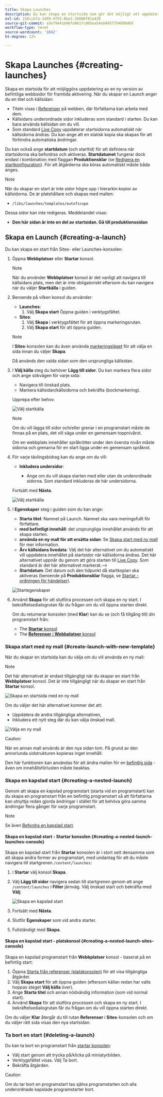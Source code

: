 ```yaml
---
title: Skapa Launches
description: Du kan skapa en startsida som gör det möjligt att uppdatera en ny version av befintliga webbsidor för framtida aktivering.
exl-id: 216ccb7a-1409-4f55-8be2-2b088f91a430
source-git-commit: a3e79441d46fa961fcd05ea54e84957754890d69
workflow-type: tm+mt
source-wordcount: '1042'
ht-degree: 12%

---
```


# Skapa Launches {#creating-launches}

Skapa en startsida för att möjliggöra uppdatering av en ny version av befintliga webbsidor för framtida aktivering. När du skapar en Launch anger du en titel och källsidan:

* Titeln visas i [Referenser](/help/sites-cloud/authoring/fundamentals/environment-tools.md#references) på webben, där författarna kan arbeta med dem.
* Källsidans underordnade sidor inkluderas som standard i starten. Du kan bara använda källsidan om du vill.
* Som standard [Live Copy](/help/sites-cloud/administering/msm/overview.md) uppdaterar startsidorna automatiskt när källsidorna ändras. Du kan ange att en statisk kopia ska skapas för att förhindra automatiska ändringar.

Du kan också ange **startdatum** (och starttid) för att definiera när startsidorna ska befordras och aktiveras. **Startdatumet** fungerar dock endast i kombination med flaggan **Produktionsklar** (se [Redigera en startkonfiguration](/help/sites-cloud/authoring/launches/editing.md#editing-a-launch-configuration)). För att åtgärderna ska köras automatiskt måste båda anges.

>[!NOTE]
>
>När du skapar en start är inte sidor högre upp i hierarkin kopior av källsidorna. De är platshållare och skapas med mallen:
>
>* `/libs/launches/templates/outofscope`
>
>Dessa sidor kan inte redigeras. Meddelandet visas:
>
>* **Den här sidan är inte en del av startsidan. Gå till produktionssidan**

## Skapa en Launch {#creating-a-launch}

Du kan skapa en start från Sites- eller Launches-konsolen:

1. Öppna **Webbplatser** eller **Startar** konsol.

   >[!NOTE]
   >
   >När du använder **Webbplatser** konsol är det vanligt att navigera till källsidans plats, men det är inte obligatoriskt eftersom du kan navigera när du väljer **Startkälla** i guiden.

1. Beroende på vilken konsol du använder:
   * **Launches**:
      1. Välj **Skapa start** Öppna guiden i verktygsfältet.
   * **Sites**:
      1. Välj **Skapa** i verktygsfältet för att öppna markeringsrutan.
      1. Välj **Skapa start** för att öppna guiden.

   >[!NOTE]
   >
   >I **Sites**-konsolen kan du även använda [markeringsläget](/help/sites-cloud/authoring/getting-started/basic-handling.md#viewing-and-selecting-resources) för att välja en sida innan du väljer **Skapa**.
   >
   >Då används den valda sidan som den ursprungliga källsidan.

1. I **Välj källa** steg du behöver **Lägg till sidor**. Du kan markera flera sidor och ange sökvägen för varje sida:
   * Navigera till önskad plats.
   * Markera källsidan/källsidorna och bekräfta (bockmarkering).

   Upprepa efter behov.

   ![Välj startkälla](/help/sites-cloud/authoring/assets/launches-select-source.png)

   >[!NOTE]
   >
   >Om du vill lägga till sidor och/eller grenar i en programstart måste de finnas på en plats, det vill säga under en gemensam toppnivårot.
   >
   >Om en webbplats innehåller språkrötter under den översta nivån måste sidorna och grenarna för en start ligga under en gemensam språkrot.

1. För varje tävlingsbidrag kan du ange om du vill:

   * **Inkludera undersidor**:

      * Ange om du vill skapa starten med eller utan de underordnade sidorna.  Som standard inkluderas de här undersidorna.

   Fortsätt med **Nästa**.

   ![Välj startkälla](/help/sites-cloud/authoring/assets/launches-select-source-2.png)

1. I **Egenskaper** steg i guiden som du kan ange:

   * **Starta titel**: Namnet på Launch. Namnet ska vara meningsfullt för författare.
   * **med befintligt innehåll**: det ursprungliga innehållet används för att skapa starten.
   * **använda en ny mall för att ersätta sidan**: Se [Skapa start med ny mall](#create-launch-with-new-template) för mer information.
   * **Ärv källsidans livedata**: Välj det här alternativet om du automatiskt vill uppdatera innehållet på startsidor när källsidorna ändras. Det här alternativet uppnår du genom att göra starten till [Live Copy](/help/sites-cloud/administering/msm/overview.md). Som standard är det här alternativet markerat.—>
   * **Startdatum**: Det datum och den tidpunkt då startkopian ska aktiveras (beroende på **Produktionsklar** flagga, se [Startar - ordningen för händelser](/help/sites-cloud/authoring/launches/overview.md#launches-the-order-of-events)).

   ![Startegenskaper](/help/sites-cloud/authoring/assets/launches-properties.png)

1. Använd **Skapa** för att slutföra processen och skapa en ny start. I bekräftelsedialogrutan får du frågan om du vill öppna starten direkt.

   Om du returnerar konsolen (med **Klar**) kan du se (och få tillgång till) din programstart från:

   * The [**Startar** konsol](/help/sites-cloud/authoring/launches/overview.md#the-launches-console)
   * The [**Referenser** i **Webbplatser** konsol](/help/sites-cloud/authoring/launches/overview.md#launches-in-references-sites-console)

### Skapa start med ny mall {#create-launch-with-new-template}

När du skapar en startsida kan du välja om du vill använda en ny mall:

>[!NOTE]
>
>Det här alternativet är endast tillgängligt när du skapar en start från **Webbplatser** konsol. Det är inte tillgängligt när du skapar en start från **Startar** konsol.

![Skapa en startsida med en ny mall](/help/sites-cloud/authoring/assets/launches-create-new-template.png)

Om du väljer det här alternativet kommer det att:

* Uppdatera de andra tillgängliga alternativen,
* Inkludera ett nytt steg där du kan välja önskad mall.

![Välja en ny mall](/help/sites-cloud/authoring/assets/launches-select-template.png)

>[!CAUTION]
>
>När en annan mall används är den nya sidan tom. På grund av den annorlunda sidstrukturen kopieras inget innehåll.
>
>Den här funktionen kan användas för att ändra mallen för en [befintlig sida](/help/sites-cloud/authoring/fundamentals/organizing-pages.md#creating-a-new-page) - även om innehållsförlusten måste beaktas.

### Skapa en kapslad start {#creating-a-nested-launch}

Genom att skapa en kapslad programstart (starta vid en programstart) kan du skapa en programstart från en befintlig programstart så att författarna kan utnyttja redan gjorda ändringar i stället för att behöva göra samma ändringar flera gånger för varje programstart.

>[!NOTE]
>
>Se även [Befordra en kapslad start](/help/sites-cloud/authoring/launches/promoting.md#promoting-a-nested-launch).

#### Skapa en kapslad start - Startar konsolen {#creating-a-nested-launch-launches-console}

Skapa en kapslad start från **Startar** konsolen är i stort sett densamma som att skapa andra former av programstart, med undantag för att du måste navigera till startgrenen `/content/launches`:

1. I **Startar** välj konsol **Skapa**.
1. Välj **Lägg till sidor** navigera sedan till startgrenen genom att ange `/content/launches` i **Filter** järnväg. Välj önskad start och bekräfta med **Välj**:

   ![Skapa en kapslad start](/help/sites-cloud/authoring/assets/launches-create-nested.png)

1. Fortsätt med **Nästa**.

1. Slutför **Egenskaper** som vid andra starter.

1. Fullständigt med **Skapa**.

#### Skapa en kapslad start - platskonsol {#creating-a-nested-launch-sites-console}

Skapa en kapslad programstart från **Webbplatser** konsol - baserat på en befintlig start:

1. Öppna [Starta från referenser (platskonsolen)](/help/sites-cloud/authoring/launches/overview.md#launches-in-references-sites-console) för att visa tillgängliga åtgärder.
1. Välj **Skapa start** för att öppna guiden (eftersom källan redan har valts hoppas steget **Välj källa** över).
1. Ange **Starta titel** och annan nödvändig information (som vid normal start).
1. Använd **Skapa** för att slutföra processen och skapa en ny start. I bekräftelsedialogrutan får du frågan om du vill öppna starten direkt.

Om du väljer **Klar** återgår du till rutan **Referenser** i **Sites**-konsolen och om du väljer rätt sida visas den nya startsidan.

### Ta bort en start {#deleting-a-launch}

Du kan ta bort en programstart från [startar konsolen](/help/sites-cloud/authoring/launches/overview.md#the-launches-console):

* Välj start genom att trycka på/klicka på miniatyrbilden.
* Verktygsfältet visas. Välj Ta bort.
* Bekräfta åtgärden.

>[!CAUTION]
>
>Om du tar bort en programstart tas själva programstarten och alla underordnade kapslade programstarter bort.

